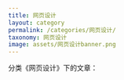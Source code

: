 ```yaml
---
title: 网页设计
layout: category
permalink: /categories/网页设计/
taxonomy: 网页设计
image: assets/网页设计banner.png
---
```


分类《网页设计》下的文章：
